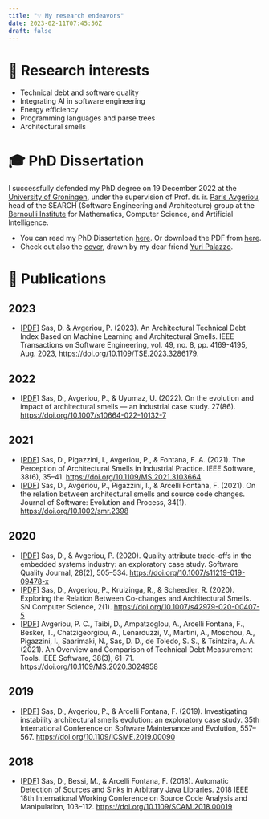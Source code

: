 ```yaml
---
title: "💡 My research endeavors"
date: 2023-02-11T07:45:56Z
draft: false
---
```


# 🔭 Research interests
- Technical debt and software quality
- Integrating AI in software engineering
- Energy efficiency
- Programming languages and parse trees
- Architectural smells

# 🎓 PhD Dissertation
I successfully defended my PhD degree on 19 December 2022 at the [University of Groningen](https://www.rug.nl/), under the supervision of Prof. dr. ir. [Paris Avgeriou](https://www.cs.rug.nl/~paris/), head of the SEARCH (Software Engineering and Architecture) group at the [Bernoulli Institute](https://www.rug.nl/research/bernoulli/about/) for Mathematics, Computer Science, and Artificial Intelligence. 
- You can read my PhD Dissertation [here](https://doi.org/10.33612/diss.249298785). Or download the PDF from [here](thesis/dissertation.pdf).
- Check out also the [cover](thesis/cover.png), drawn by my dear friend [Yuri Palazzo](https://www.linkedin.com/in/yuri-palazzo-18a094118/).

# 📜 Publications
## 2023
- [[PDF](papers/2023_tse2.pdf)] Sas, D. & Avgeriou, P. (2023). An Architectural Technical Debt Index Based on Machine Learning and Architectural Smells. IEEE Transactions on Software Engineering, vol. 49, no. 8, pp. 4169-4195, Aug. 2023, https://doi.org/10.1109/TSE.2023.3286179. 

## 2022
- [[PDF](papers/2022_ese.pdf)] Sas, D., Avgeriou, P., &#38; Uyumaz, U. (2022). On the evolution and impact of architectural smells — an industrial case study. 27(86). https://doi.org/10.1007/s10664-022-10132-7

## 2021
- [[PDF](papers/2021_ieeesw.pdf)] Sas, D., Pigazzini, I., Avgeriou, P., &#38; Fontana, F. A. (2021). The Perception of Architectural Smells in Industrial Practice. IEEE Software, 38(6), 35–41. https://doi.org/10.1109/MS.2021.3103664
- [[PDF](papers/2021_jsep.pdf)] Sas, D., Avgeriou, P., Pigazzini, I., &#38; Arcelli Fontana, F. (2021). On the relation between architectural smells and source code changes. Journal of Software: Evolution and Process, 34(1). https://doi.org/10.1002/smr.2398

## 2020
- [[PDF](papers/2020_sqj.pdf)] Sas, D., &#38; Avgeriou, P. (2020). Quality attribute trade-offs in the embedded systems industry: an exploratory case study. Software Quality Journal, 28(2), 505–534. https://doi.org/10.1007/s11219-019-09478-x
- [[PDF](papers/2020_eqsem.pdf)] Sas, D., Avgeriou, P., Kruizinga, R., &#38; Scheedler, R. (2020). Exploring the Relation Between Co-changes and Architectural Smells. SN Computer Science, 2(1). https://doi.org/10.1007/s42979-020-00407-5
- [[PDF](papers/2020_ieeesw.pdf)] Avgeriou, P. C., Taibi, D., Ampatzoglou, A., Arcelli Fontana, F., Besker, T., Chatzigeorgiou, A., Lenarduzzi, V., Martini, A., Moschou, A., Pigazzini, I., Saarimaki, N., Sas, D. D., de Toledo, S. S., &#38; Tsintzira, A. A. (2021). An Overview and Comparison of Technical Debt Measurement Tools. IEEE Software, 38(3), 61–71. https://doi.org/10.1109/MS.2020.3024958

## 2019
- [[PDF](papers/2019_icsme.pdf)] Sas, D., Avgeriou, P., &#38; Arcelli Fontana, F. (2019). Investigating instability architectural smells evolution: an exploratory case study. 35th International Conference on Software Maintenance and Evolution, 557–567. https://doi.org/10.1109/ICSME.2019.00090

## 2018
- [[PDF](papers/2018_scam.pdf)] Sas, D., Bessi, M., &#38; Arcelli Fontana, F. (2018). Automatic Detection of Sources and Sinks in Arbitrary Java Libraries. 2018 IEEE 18th International Working Conference on Source Code Analysis and Manipulation, 103–112. https://doi.org/10.1109/SCAM.2018.00019

